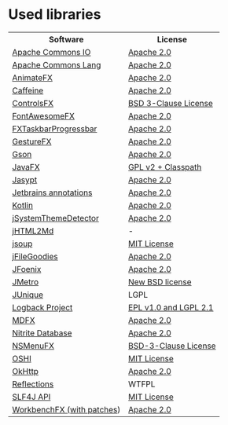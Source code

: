 # Used libraries

<table>
    <tr>
        <th>Software</th>
        <th>License</th>
    </tr>
    <tr>
        <td><a href="http://commons.apache.org/proper/commons-io/">Apache Commons IO</a></td>
        <td><a href="https://www.apache.org/licenses/LICENSE-2.0">Apache 2.0</a></td>
    </tr>
    <tr>
        <td><a href="https://commons.apache.org/proper/commons-lang/">Apache Commons Lang</a></td>
        <td><a href="https://www.apache.org/licenses/LICENSE-2.0">Apache 2.0</a></td>
    </tr>
    <tr>
        <td><a href="https://github.com/Typhon0/AnimateFX">AnimateFX</a></td>
        <td><a href="https://www.apache.org/licenses/LICENSE-2.0">Apache 2.0</a></td>
    </tr>
    <tr>
        <td><a href="https://github.com/ben-manes/caffeine">Caffeine</a></td>
        <td><a href="https://www.apache.org/licenses/LICENSE-2.0">Apache 2.0</a></td>
    </tr>
    <tr>
        <td><a href="https://github.com/controlsfx/controlsfx">ControlsFX</a></td>
        <td><a href="https://github.com/controlsfx/controlsfx/blob/master/license.txt">BSD 3-Clause License</a></td>
    </tr>
    <tr>
        <td><a href="https://bitbucket.org/Jerady/fontawesomefx/src/master/">FontAwesomeFX</a></td>
        <td><a href="https://www.apache.org/licenses/LICENSE-2.0">Apache 2.0</a></td>
    </tr>
    <tr>
        <td><a href="http://github.com/dansoftowner/fxtaskbarprogressbar">FXTaskbarProgressbar</a></td>
        <td><a href="https://www.apache.org/licenses/LICENSE-2.0">Apache 2.0</a></td>
    </tr>
    <tr>
        <td><a href="https://github.com/tom91136/GestureFX">GestureFX</a></td>
        <td><a href="https://www.apache.org/licenses/LICENSE-2.0">Apache 2.0</a></td>
    </tr>
    <tr>
        <td><a href="https://github.com/google/gson">Gson</a></td>
        <td><a href="https://www.apache.org/licenses/LICENSE-2.0">Apache 2.0</a></td>
    </tr>
    <tr>
        <td><a href="https://openjfx.io/">JavaFX</a></td>
        <td><a href="http://openjdk.java.net/legal/gplv2+ce.html">GPL v2 + Classpath</a></td>
    </tr>
    <tr>
        <td><a href="http://www.jasypt.org/index.html">Jasypt</a></td>
        <td><a href="https://www.apache.org/licenses/LICENSE-2.0">Apache 2.0</a></td>
    </tr>
    <tr>
        <td><a href="https://github.com/JetBrains/java-annotations">Jetbrains annotations</a></td>
        <td><a href="https://www.apache.org/licenses/LICENSE-2.0">Apache 2.0</a></td>
    </tr>
    <tr>
        <td><a href="https://kotlinlang.org/">Kotlin</a></td>
        <td><a href="https://github.com/JetBrains/kotlin/blob/master/license/LICENSE.txt">Apache 2.0</a></td>
    </tr>
    <tr>
        <td><a href="https://github.com/Dansoftowner/jSystemThemeDetector">jSystemThemeDetector</a></td>
        <td><a href="https://www.apache.org/licenses/LICENSE-2.0">Apache 2.0</a></td>
    </tr>
    <tr>
        <td><a href="https://github.com/nico2sh/jHTML2Md">jHTML2Md</a></td>
        <td>-</td>
    </tr>
    <tr>
        <td><a href="https://jsoup.org/">jsoup</a></td>
        <td><a href="https://opensource.org/licenses/MIT">MIT License</a></td>
    </tr>
    <tr>
        <td><a href="https://github.com/Dansoftowner/jFileGoodies">jFileGoodies</a></td>
        <td><a href="https://www.apache.org/licenses/LICENSE-2.0">Apache 2.0</a></td>
    </tr>
    <tr>
        <td><a href="http://www.jfoenix.com/">JFoenix</a></td>
        <td><a href="https://www.apache.org/licenses/LICENSE-2.0">Apache 2.0</a></td>
    </tr>
    <tr>
        <td><a href="https://pixelduke.com/java-javafx-theme-jmetro/">JMetro</a></td>
        <td><a href="http://en.wikipedia.org/wiki/BSD_licenses#3-clause_license_.28.22Revised_BSD_License.22.2C_.22New_BSD_License.22.2C_or_.22Modified_BSD_License.22.29">New BSD license</a></td>
    </tr>
    <tr>
        <td><a href="http://www.sauronsoftware.it/projects/junique/">JUnique</a></td>
        <td>LGPL</td>
    </tr>
    <tr>
        <td><a href="http://logback.qos.ch/">Logback Project</a></td>
        <td><a href="http://logback.qos.ch/license.html">EPL v1.0 and LGPL 2.1</a></td>
    </tr>
    <tr>
        <td><a href="https://github.com/JPro-one/markdown-javafx-renderer">MDFX</a></td>
        <td><a href="https://www.apache.org/licenses/LICENSE-2.0">Apache 2.0</a></td>
    </tr>
    <tr>
        <td><a href="https://github.com/nitrite/nitrite-java">Nitrite Database</a></td>
        <td><a href="https://www.apache.org/licenses/LICENSE-2.0">Apache 2.0</a></td>
    </tr>
    <tr>
        <td><a href="https://github.com/0x4a616e/NSMenuFX">NSMenuFX</a></td>
        <td><a href="https://opensource.org/licenses/BSD-3-Clause">BSD-3-Clause License</a></td>
    </tr>
    <tr>
        <td><a href="https://github.com/oshi/oshi">OSHI</a></td>
        <td><a href="https://opensource.org/licenses/MIT">MIT License</a></td>
    </tr>
    <tr>
        <td><a href="https://square.github.io/okhttp/">OkHttp</a></td>
        <td><a href="https://www.apache.org/licenses/LICENSE-2.0">Apache 2.0</a></td>
    </tr>
    <tr>
        <td><a href="https://github.com/ronmamo/reflections">Reflections</a></td>
        <td>WTFPL</td>
    </tr>
    <tr>
        <td><a href="http://www.slf4j.org/">SLF4J API</a></td>
        <td><a href="https://opensource.org/licenses/MIT">MIT License</a></td>
    </tr>
    <tr>
        <td><a href="https://github.com/dlsc-software-consulting-gmbh/WorkbenchFX">WorkbenchFX (with <a href="https://github.com/Dansoftowner/workbenchfx-fork">patches</a>)</a></td>
        <td><a href="https://www.apache.org/licenses/LICENSE-2.0">Apache 2.0</a></td>
    </tr>
</table>